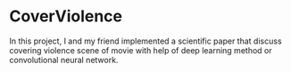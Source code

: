 # CoverViolence
In this project, I and my friend implemented a scientific paper that discuss covering violence scene of movie with help of deep learning method or convolutional neural network.
